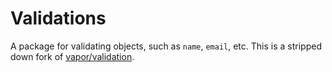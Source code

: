 # Validations

A package for validating objects, such as `name`, `email`, etc.  This is a stripped down fork of [vapor/validation](https://github.com/vapor/validation).



